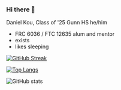 ### Hi there 👋

Daniel Kou, Class of '25 Gunn HS
he/him

- FRC 6036 / FTC 12635 alum and mentor
- exists
- likes sleeping


[![GitHub Streak](https://github-readme-streak-stats.herokuapp.com?user=sharkree&theme=vue-dark)](https://git.io/streak-stats)

[![Top Langs](https://github-readme-stats.vercel.app/api/top-langs/?username=sharkree&show_icons=true&count_private=true&theme=vue-dark&layout=compact)](https://github.com/anuraghazra/github-readme-stats)
  
![GitHub stats](https://github-readme-stats.vercel.app/api?username=sharkree&show_icons=true&count_private=true&theme=vue-dark)
